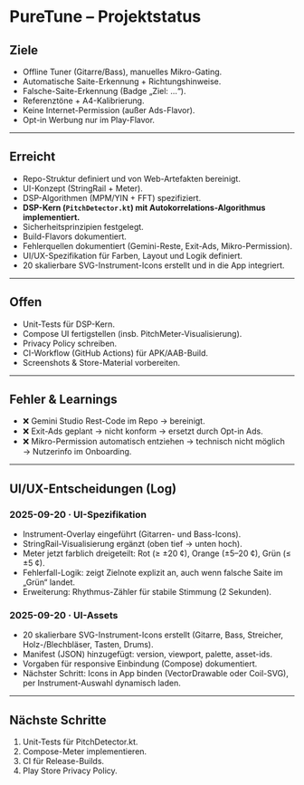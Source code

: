 # PureTune – Projektstatus

## Ziele
- Offline Tuner (Gitarre/Bass), manuelles Mikro-Gating.
- Automatische Saite-Erkennung + Richtungshinweise.
- Falsche-Saite-Erkennung (Badge „Ziel: …“).
- Referenztöne + A4-Kalibrierung.
- Keine Internet-Permission (außer Ads-Flavor).
- Opt-in Werbung nur im Play-Flavor.

---

## Erreicht
- Repo-Struktur definiert und von Web-Artefakten bereinigt.
- UI-Konzept (StringRail + Meter).
- DSP-Algorithmen (MPM/YIN + FFT) spezifiziert.
- **DSP-Kern (`PitchDetector.kt`) mit Autokorrelations-Algorithmus implementiert.**
- Sicherheitsprinzipien festgelegt.
- Build-Flavors dokumentiert.
- Fehlerquellen dokumentiert (Gemini-Reste, Exit-Ads, Mikro-Permission).
- UI/UX-Spezifikation für Farben, Layout und Logik definiert.
- 20 skalierbare SVG-Instrument-Icons erstellt und in die App integriert.

---

## Offen
- Unit-Tests für DSP-Kern.
- Compose UI fertigstellen (insb. PitchMeter-Visualisierung).
- Privacy Policy schreiben.
- CI-Workflow (GitHub Actions) für APK/AAB-Build.
- Screenshots & Store-Material vorbereiten.

---

## Fehler & Learnings
- ❌ Gemini Studio Rest-Code im Repo → bereinigt.  
- ❌ Exit-Ads geplant → nicht konform → ersetzt durch Opt-in Ads.  
- ❌ Mikro-Permission automatisch entziehen → technisch nicht möglich → Nutzerinfo im Onboarding.  

---

## UI/UX-Entscheidungen (Log)

### 2025-09-20 · UI-Spezifikation
- Instrument-Overlay eingeführt (Gitarren- und Bass-Icons).
- StringRail-Visualisierung ergänzt (oben tief → unten hoch).
- Meter jetzt farblich dreigeteilt: Rot (≥ ±20 ¢), Orange (±5–20 ¢), Grün (≤ ±5 ¢).
- Fehlerfall-Logik: zeigt Zielnote explizit an, auch wenn falsche Saite im „Grün“ landet.
- Erweiterung: Rhythmus-Zähler für stabile Stimmung (2 Sekunden).

### 2025-09-20 · UI-Assets
- 20 skalierbare SVG-Instrument-Icons erstellt (Gitarre, Bass, Streicher, Holz-/Blechbläser, Tasten, Drums).
- Manifest (JSON) hinzugefügt: version, viewport, palette, asset-ids.
- Vorgaben für responsive Einbindung (Compose) dokumentiert.
- Nächster Schritt: Icons in App binden (VectorDrawable oder Coil-SVG), per Instrument-Auswahl dynamisch laden.

---

## Nächste Schritte
1. Unit-Tests für PitchDetector.kt.  
2. Compose-Meter implementieren.  
3. CI für Release-Builds.  
4. Play Store Privacy Policy.